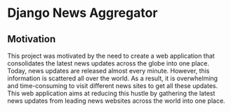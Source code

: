 # Django News Aggregator


## Motivation 

This project was motivated by the need to create a web application that consolidates the latest news updates across the globe into one place. Today, news updates are released almost every minute. However, this information is scattered all over the world. As a result, it is overwhelming and time-consuming to visit different news sites to get all these updates. This web application aims at reducing this hustle by gathering the latest news updates from leading news websites across the world into one place.
